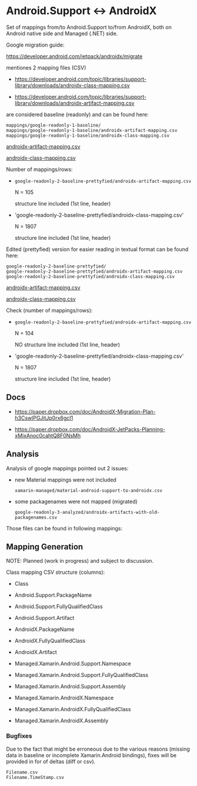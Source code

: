 ﻿# Android.Support <-> AndroidX

Set of mappings from/to Android.Support to/from AndroidX, both on Android native side and Managed (.NET) side.

Google migration guide: 

https://developer.android.com/jetpack/androidx/migrate

mentiones 2 mapping files (CSV)

*   https://developer.android.com/topic/libraries/support-library/downloads/androidx-class-mapping.csv

*   https://developer.android.com/topic/libraries/support-library/downloads/androidx-artifact-mapping.csv

are considered baseline (readonly) and can be found here:

```
mappings/google-readonly-1-baseline/
mappings/google-readonly-1-baseline/androidx-artifact-mapping.csv
mappings/google-readonly-1-baseline/androidx-class-mapping.csv
```

[androidx-artifact-mapping.csv](mappings/google-readonly-1-baseline/androidx-artifact-mapping.csv)

[androidx-class-mapping.csv](mappings/google-readonly-1-baseline/androidx-class-mapping.csv)

Number of mappings/rows:

*   `google-readonly-2-baseline-prettyfied/androidx-artifact-mapping.csv`

    N = 105

    structure line included (1st line, header)

*   'google-readonly-2-baseline-prettyfied/androidx-class-mapping.csv'

    N = 1807

    structure line included (1st line, header)

Edited (prettyfied) version for easier reading in textual format can be found here:

```
google-readonly-2-baseline-prettyfied/
google-readonly-2-baseline-prettyfied/androidx-artifact-mapping.csv
google-readonly-2-baseline-prettyfied/androidx-class-mapping.csv
```

[androidx-artifact-mapping.csv](mappings/google-readonly-2-baseline-prettyfied/androidx-artifact-mapping.csv)

[androidx-class-mapping.csv](mappings/google-readonly-2-baseline-prettyfied/androidx-class-mapping.csv)


Check (number of mappings/rows):

*   `google-readonly-2-baseline-prettyfied/androidx-artifact-mapping.csv`

    N = 104

    NO structure line included (1st line, header)

*   'google-readonly-2-baseline-prettyfied/androidx-class-mapping.csv'

    N = 1807

    structure line included (1st line, header)

## Docs

*   https://paper.dropbox.com/doc/AndroidX-Migration-Plan-h3CswlPGJitJp0rx6gcI1

*   https://paper.dropbox.com/doc/AndroidX-JetPacks-Planning-xMixAnoc0cahtQ8F0NsMh


## Analysis

Analysis of google mappings pointed out 2 issues:

*   new Material mappings were not included

    `xamarin-managed/material-android-support-to-androidx.csv`

*   some packagenames were not mapped (migrated)

    `google-readonly-3-analyzed/androidx-artifacts-with-old-packagenames.csv`

Those files can be found in following mappings:



## Mapping Generation

NOTE: Planned (work in progress) and subject to discussion.

Class mapping CSV structure (columns):

*   Class

*   Android.Support.PackageName

*   Android.Support.FullyQualifiedClass

*   Android.Support.Artifact

*   AndroidX.PackageName

*   AndroidX.FullyQualifiedClass

*   AndroidX.Artifact

*   Managed.Xamarin.Android.Support.Namespace

*   Managed.Xamarin.Android.Support.FullyQualifiedClass

*   Managed.Xamarin.Android.Support.Assembly

*   Managed.Xamarin.AndroidX.Namespace

*   Managed.Xamarin.AndroidX.FullyQualifiedClass

*   Managed.Xamarin.AndroidX.Assembly


### Bugfixes 

Due to the fact that might be erroneous due to the various reasons (missing data in baseline or incomplete 
Xamarin.Android bindings), fixes will be provided in for of deltas (diff or csv).

```
Filename.csv
Filename.TimeStamp.csv
```